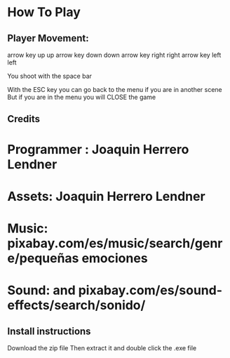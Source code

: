 # How To Play

## Player Movement:
arrow key up	up
arrow key down	down
arrow key right	right
arrow key left	left

You shoot with the space bar


With the ESC key you can go back to the menu if you are in another scene
But if you are in the menu you will CLOSE the game
## Credits

# Programmer : Joaquin Herrero Lendner

# Assets: Joaquin Herrero Lendner

# Music: pixabay.com/es/music/search/genre/pequeñas emociones

 # Sound: and pixabay.com/es/sound-effects/search/sonido/

## Install instructions

Download the zip file
Then extract it and double click the .exe file
